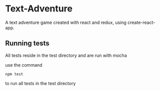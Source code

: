 # Text-Adventure
A text adventure game created with react and redux, using create-react-app.

## Running tests
All tests reside in the test directory and are run with mocha

use the command
```
npm test
```
to run all tests in the test directory
